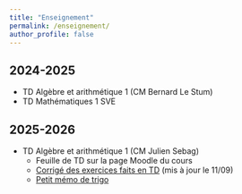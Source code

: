 ```yaml
---
title: "Enseignement"
permalink: /enseignement/
author_profile: false
---
```


2024-2025
---------

* TD Algèbre et arithmétique 1 (CM Bernard Le Stum)
* TD Mathématiques 1 SVE

2025-2026
---------

* TD Algèbre et arithmétique 1 (CM Julien Sebag)
    * Feuille de TD sur la page Moodle du cours
    * [Corrigé des exercices faits en TD](/files/enseignement/ar1-2025-solution.pdf) (mis à jour le 11/09)
    * [Petit mémo de trigo](/files/enseignement/memo.pdf)
<!--* TD Mathématiques 1 SVE ([Page Moodle de l'UE](https://foad.univ-rennes.fr/enrol/index.php?id=14623))-->
